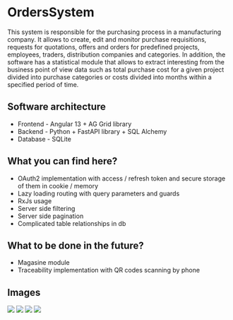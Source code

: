 # OrdersSystem

This system is responsible for the purchasing process in a manufacturing company. It allows to create, edit and monitor purchase requisitions, requests for quotations, offers and orders for predefined projects, employees, traders, distribution companies and categories. In addition, the software has a statistical module that allows to extract interesting from the business point of view data such as total purchase cost for a given project divided into purchase categories or costs divided into months within a specified period of time.

## Software architecture
- Frontend - Angular 13 + AG Grid library
- Backend - Python + FastAPI library + SQL Alchemy
- Database - SQLite


## What you can find here?
- OAuth2 implementation with access / refresh token and secure storage of them in cookie / memory
- Lazy loading routing with query parameters and guards
- RxJs usage
- Server side filtering
- Server side pagination
- Complicated table relationships in db

## What to be done in the future?
- Magasine module
- Traceability implementation with QR codes scanning by phone


## Images
![](https://i.imgur.com/t2Mu0ho.png)
![](https://i.imgur.com/Gsj12AN.png)
![](https://i.imgur.com/K5nXsWU.png)
![](https://i.imgur.com/dvyBZzh.png)
